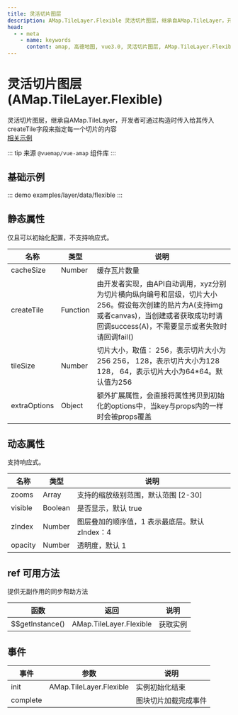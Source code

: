 ```yaml
---
title: 灵活切片图层
description: AMap.TileLayer.Flexible 灵活切片图层，继承自AMap.TileLayer，开发者可通过构造时传入给其传入createTile字段来指定每一个切片的内容
head:
  - - meta
    - name: keywords
      content: amap, 高德地图, vue3.0, 灵活切片图层, AMap.TileLayer.Flexible
---
```


# 灵活切片图层 (AMap.TileLayer.Flexible)
灵活切片图层，继承自AMap.TileLayer，开发者可通过构造时传入给其传入createTile字段来指定每一个切片的内容<br/>
[相关示例](https://lbs.amap.com/api/jsapi-v2/example/selflayer/flex-canvas/)

::: tip
来源 ```@vuemap/vue-amap``` 组件库
:::

## 基础示例

::: demo
examples/layer/data/flexible
:::


## 静态属性
仅且可以初始化配置，不支持响应式。

名称 | 类型 | 说明
---|---|---|
cacheSize | Number | 缓存瓦片数量
createTile | Function | 由开发者实现，由API自动调用，xyz分别为切片横向纵向编号和层级，切片大小 256。假设每次创建的贴片为A(支持img或者canvas)，当创建或者获取成功时请回调success(A)，不需要显示或者失败时请回调fail()
tileSize | Number | 切片大小，取值： 256，表示切片大小为256 256， 128，表示切片大小为128 128， 64，表示切片大小为64*64。默认值为256
extraOptions | Object | 额外扩展属性，会直接将属性拷贝到初始化的options中，当key与props内的一样时会被props覆盖

## 动态属性
支持响应式。

名称 | 类型 | 说明
---|---|---|
zooms | Array | 支持的缩放级别范围，默认范围 [2-30]
visible | Boolean | 是否显示，默认 true
zIndex | Number | 图层叠加的顺序值，1 表示最底层。默认 zIndex：4
opacity | Number | 透明度，默认 1

## ref 可用方法
提供无副作用的同步帮助方法

函数 | 返回 | 说明
---|---|---|
$$getInstance() | AMap.TileLayer.Flexible | 获取实例

## 事件

事件 | 参数 | 说明
---|---|---|
init | AMap.TileLayer.Flexible | 实例初始化结束
complete |  | 图块切片加载完成事件
